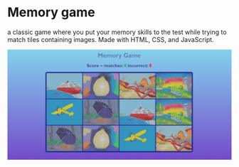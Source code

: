 # Memory game

a classic game where you put your memory skills to the test while trying to match tiles containing images. Made with HTML, CSS, and JavaScript.

![Game](/images/Screenshot41.png)